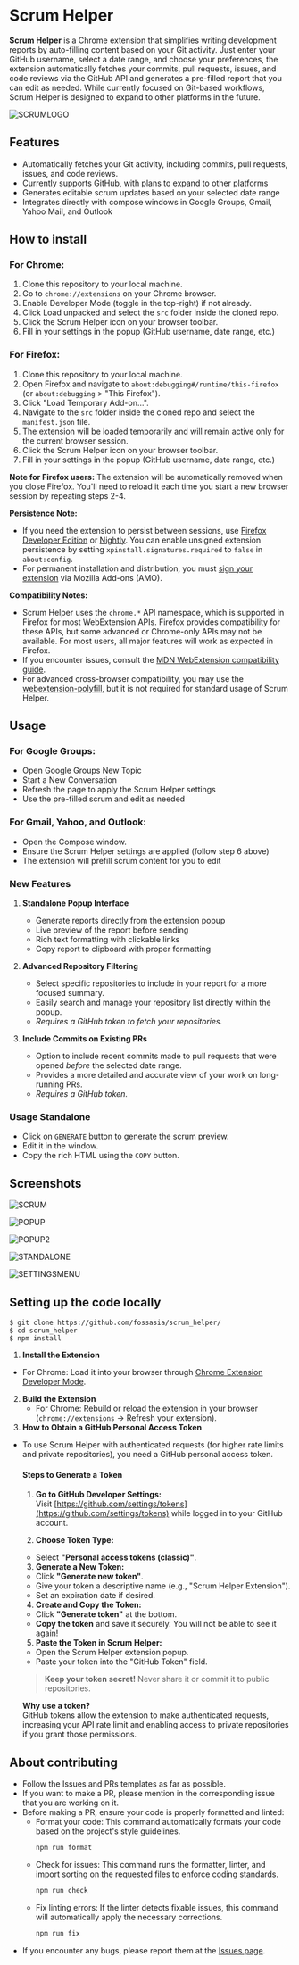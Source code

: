 # Scrum Helper

**Scrum Helper** is a Chrome extension that simplifies writing development reports by auto-filling content based on your Git activity. Just enter your GitHub username, select a date range, and choose your preferences, the extension automatically fetches your commits, pull requests, issues, and code reviews via the GitHub API and generates a pre-filled report that you can edit as needed. While currently focused on Git-based workflows, Scrum Helper is designed to expand to other platforms in the future.

![SCRUMLOGO](docs/images/scrumhelper-png.png)

## Features

- Automatically fetches your Git activity, including commits, pull requests, issues, and code reviews.
- Currently supports GitHub, with plans to expand to other platforms
- Generates editable scrum updates based on your selected date range
- Integrates directly with compose windows in Google Groups, Gmail, Yahoo Mail, and Outlook

## How to install

### For Chrome:

1. Clone this repository to your local machine.
2. Go to `chrome://extensions` on your Chrome browser.
3. Enable Developer Mode (toggle in the top-right) if not already.
4. Click Load unpacked and select the `src` folder inside the cloned repo.
5. Click the Scrum Helper icon on your browser toolbar.
6. Fill in your settings in the popup (GitHub username, date range, etc.)

### For Firefox:

1. Clone this repository to your local machine.
2. Open Firefox and navigate to `about:debugging#/runtime/this-firefox` (or `about:debugging` > "This Firefox").
3. Click "Load Temporary Add-on...".
4. Navigate to the `src` folder inside the cloned repo and select the `manifest.json` file.
5. The extension will be loaded temporarily and will remain active only for the current browser session.
6. Click the Scrum Helper icon on your browser toolbar.
7. Fill in your settings in the popup (GitHub username, date range, etc.)

**Note for Firefox users:** The extension will be automatically removed when you close Firefox. You'll need to reload it each time you start a new browser session by repeating steps 2-4.

**Persistence Note:**

- If you need the extension to persist between sessions, use [Firefox Developer Edition](https://www.mozilla.org/en-US/firefox/developer/) or [Nightly](https://www.mozilla.org/en-US/firefox/channel/desktop/). You can enable unsigned extension persistence by setting `xpinstall.signatures.required` to `false` in `about:config`.
- For permanent installation and distribution, you must [sign your extension](https://extensionworkshop.com/documentation/publish/signing-and-distribution-overview/) via Mozilla Add-ons (AMO).

**Compatibility Notes:**

- Scrum Helper uses the `chrome.*` API namespace, which is supported in Firefox for most WebExtension APIs. Firefox provides compatibility for these APIs, but some advanced or Chrome-only APIs may not be available. For most users, all major features will work as expected in Firefox.
- If you encounter issues, consult the [MDN WebExtension compatibility guide](https://developer.mozilla.org/en-US/docs/Mozilla/Add-ons/WebExtensions/Chrome_incompatibilities).
- For advanced cross-browser compatibility, you may use the [webextension-polyfill](https://github.com/mozilla/webextension-polyfill), but it is not required for standard usage of Scrum Helper.

## Usage

### For Google Groups:

- Open Google Groups New Topic
- Start a New Conversation
- Refresh the page to apply the Scrum Helper settings
- Use the pre-filled scrum and edit as needed

### For Gmail, Yahoo, and Outlook:

- Open the Compose window.
- Ensure the Scrum Helper settings are applied (follow step 6 above)
- The extension will prefill scrum content for you to edit

### New Features

1. **Standalone Popup Interface**

   - Generate reports directly from the extension popup
   - Live preview of the report before sending
   - Rich text formatting with clickable links
   - Copy report to clipboard with proper formatting

2. **Advanced Repository Filtering**

   - Select specific repositories to include in your report for a more focused summary.
   - Easily search and manage your repository list directly within the popup.
   - _Requires a GitHub token to fetch your repositories._

3. **Include Commits on Existing PRs**
   - Option to include recent commits made to pull requests that were opened _before_ the selected date range.
   - Provides a more detailed and accurate view of your work on long-running PRs.
   - _Requires a GitHub token._

### Usage Standalone

- Click on `GENERATE` button to generate the scrum preview.
- Edit it in the window.
- Copy the rich HTML using the `COPY` button.

## Screenshots

![SCRUM](docs/images/scrum.png)

![POPUP](docs/images/popup.png)

![POPUP2](docs/images/popup2.png)

![STANDALONE](docs/images/standalone.png)

![SETTINGSMENU](docs/images/settings.png)

## Setting up the code locally

```
$ git clone https://github.com/fossasia/scrum_helper/
$ cd scrum_helper
$ npm install
```

1. **Install the Extension**

- For Chrome: Load it into your browser through [Chrome Extension Developer Mode](https://developer.chrome.com/docs/extensions/mv3/getstarted/).
<!-- * For Firefox: Load it as a temporary add-on through `about:debugging` as described above. -->

2. **Build the Extension**
   - For Chrome: Rebuild or reload the extension in your browser (`chrome://extensions` → Refresh your extension).
   <!-- * For Firefox: Reload the temporary add-on by going to `about:debugging` → "This Firefox" → Click "Reload" next to your extension. -->
3. **How to Obtain a GitHub Personal Access Token**

- To use Scrum Helper with authenticated requests (for higher rate limits and private repositories), you need a GitHub personal access token.

  #### Steps to Generate a Token

  1. **Go to GitHub Developer Settings:**  
     Visit [https://github.com/settings/tokens](https://github.com/settings/tokens) while logged in to your GitHub account.

  2. **Choose Token Type:**

  - Select **"Personal access tokens (classic)"**.

  3. **Generate a New Token:**

  - Click **"Generate new token"**.
  - Give your token a descriptive name (e.g., "Scrum Helper Extension").
  - Set an expiration date if desired.

  4. **Create and Copy the Token:**

  - Click **"Generate token"** at the bottom.
  - **Copy the token** and save it securely. You will not be able to see it again!

  5. **Paste the Token in Scrum Helper:**

  - Open the Scrum Helper extension popup.
  - Paste your token into the "GitHub Token" field.

  > **Keep your token secret!** Never share it or commit it to public repositories.

  **Why use a token?**  
  GitHub tokens allow the extension to make authenticated requests, increasing your API rate limit and enabling access to private repositories if you grant those permissions.

## About contributing

- Follow the Issues and PRs templates as far as possible.
- If you want to make a PR, please mention in the corresponding issue that you are working on it.
- Before making a PR, ensure your code is properly formatted and linted:
  - Format your code: This command automatically formats your code based on the project's style guidelines.
    ```sh
    npm run format
    ```
  - Check for issues: This command runs the formatter, linter, and import sorting on the requested files to enforce coding standards.
    ```sh
    npm run check
    ```
  - Fix linting errors: If the linter detects fixable issues, this command will automatically apply the necessary corrections.
    ```sh
    npm run fix
    ```
- If you encounter any bugs, please report them at the [Issues page](https://github.com/fossasia/scrum_helper/issues).
